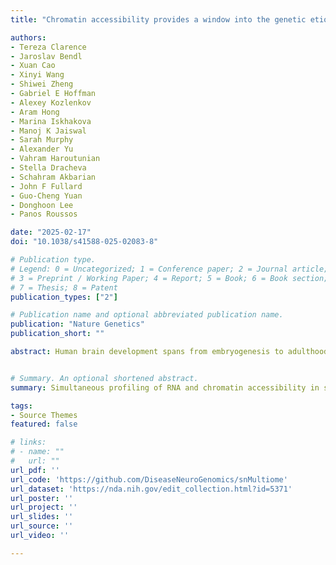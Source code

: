 ```yaml
---
title: "Chromatin accessibility provides a window into the genetic etiology of human brain disease"

authors:
- Tereza Clarence
- Jaroslav Bendl
- Xuan Cao
- Xinyi Wang
- Shiwei Zheng
- Gabriel E Hoffman
- Alexey Kozlenkov
- Aram Hong
- Marina Iskhakova
- Manoj K Jaiswal
- Sarah Murphy
- Alexander Yu
- Vahram Haroutunian
- Stella Dracheva
- Schahram Akbarian
- John F Fullard
- Guo-Cheng Yuan
- Donghoon Lee
- Panos Roussos

date: "2025-02-17"
doi: "10.1038/s41588-025-02083-8"

# Publication type.
# Legend: 0 = Uncategorized; 1 = Conference paper; 2 = Journal article;
# 3 = Preprint / Working Paper; 4 = Report; 5 = Book; 6 = Book section;
# 7 = Thesis; 8 = Patent
publication_types: ["2"]

# Publication name and optional abbreviated publication name.
publication: "Nature Genetics"
publication_short: ""

abstract: Human brain development spans from embryogenesis to adulthood, with dynamic gene expression controlled by cell-type-specific cis-regulatory element activity and three-dimensional genome organization. To advance our understanding of postnatal brain development, we simultaneously profiled gene expression and chromatin accessibility in 101,924 single nuclei from four brain regions across ten donors, covering five key postnatal stages from infancy to late adulthood. Using this dataset and chromosome conformation capture data, we constructed enhancer-based gene regulatory networks to identify cell-type-specific regulators of brain development and interpret genome-wide association study loci for ten main brain disorders. Our analysis connected 2,318 cell-specific loci to 1,149 unique genes, representing 41% of loci linked to the investigated traits, and highlighted 55 genes influencing several disease phenotypes. Pseudotime analysis revealed distinct stages of postnatal oligodendrogenesis and their regulatory programs. These findings provide a comprehensive dataset of cell-type-specific gene regulation at critical timepoints in postnatal brain development.


# Summary. An optional shortened abstract.
summary: Simultaneous profiling of RNA and chromatin accessibility in single nuclei isolated from human postnatal brain regions from infancy to late adulthood identifies key cellular regulators and nominates target genes and mechanisms for brain-related diseases and disorders.

tags:
- Source Themes
featured: false

# links:
# - name: ""
#   url: ""
url_pdf: ''
url_code: 'https://github.com/DiseaseNeuroGenomics/snMultiome'
url_dataset: 'https://nda.nih.gov/edit_collection.html?id=5371'
url_poster: ''
url_project: ''
url_slides: ''
url_source: ''
url_video: ''

---
```

